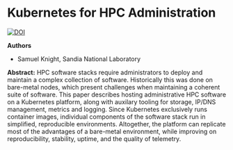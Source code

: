 # Kubernetes for HPC Administration

[![DOI](https://zenodo.org/badge/DOI/10.5281/zenodo.5796388.svg)](https://doi.org/10.5281/zenodo.5796388)

**Authors**
* Samuel Knight, Sandia National Laboratory

**Abstract:**
HPC software stacks require administrators to deploy and maintain a complex collection of software. Historically this was done on bare-metal nodes, which present challenges when maintaining a coherent suite of software. This paper describes hosting administrative HPC software on a Kubernetes platform, along with auxilary tooling for storage, IP/DNS management, metrics and logging. Since Kubernetes exclusively runs container images, individual components of the software stack run in simplified, reproducible environments. Altogether, the platform can replicate most of the advantages of a bare-metal environment, while improving on reproducibility, stability, uptime, and the quality of telemetry.
